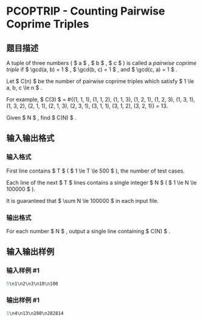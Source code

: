 # PCOPTRIP - Counting Pairwise Coprime Triples

## 题目描述

A tuple of three numbers ( $ a $ , $ b $ , $ c $ ) is called a _pairwise coprime triple_ if $ \gcd(a, b) = 1 $ , $ \gcd(b, c) = 1 $ , and $ \gcd(c, a) = 1 $ .

Let $ C(n) $ be the number of pairwise coprime triples which satisfy $ 1 \le a, b, c \le n $ .

For example, $ C(3) $ = #{(1, 1, 1), (1, 1, 2), (1, 1, 3), (1, 2, 1), (1, 2, 3), (1, 3, 1), (1, 3, 2), (2, 1, 1), (2, 1, 3), (2, 3, 1), (3, 1, 1), (3, 1, 2), (3, 2, 1)} = 13.

Given $ N $ , find $ C(N) $ .

## 输入输出格式

### 输入格式

First line contains $ T $ ( $ 1 \le T \le 500 $ ), the number of test cases.

Each line of the next $ T $ lines contains a single integer $ N $ ( $ 1 \le N \le 100000 $ ).

It is guaranteed that $ \sum N \le 100000 $ in each input file.

### 输出格式

For each number $ N $ , output a single line containing $ C(N) $ .

## 输入输出样例

### 输入样例 #1

```cpp
5\n1\n2\n3\n10\n100
```


### 输出样例 #1

```cpp
1\n4\n13\n280\n282814
```


